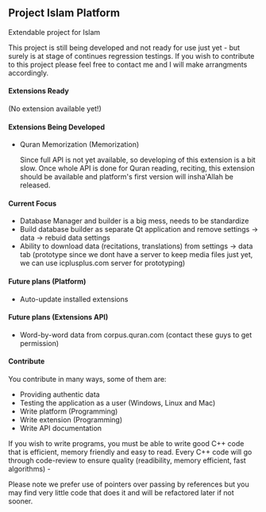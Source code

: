 Project Islam Platform
----------------------

Extendable project for Islam

This project is still being developed and not ready for use just yet - but surely is at stage of continues regression testings. If you wish to contribute to this project please feel free to contact me and I will make arrangments accordingly.

#### Extensions Ready

(No extension available yet!)

#### Extensions Being Developed

 - Quran Memorization (Memorization)
 
     Since full API is not yet available, so developing of this extension is a bit slow. Once whole API is done for Quran reading, reciting, this extension should be available and platform's first version will insha'Allah be released.

#### Current Focus

 - Database Manager and builder is a big mess, needs to be standardize
 - Build database builder as separate Qt application and remove settings -> data -> rebuid data settings
 - Ability to download data (recitations, translations) from settings -> data tab (prototype since we dont have a server to keep media files just yet, we can use icplusplus.com server for prototyping)

#### Future plans (Platform)
 - Auto-update installed extensions

#### Future plans (Extensions API)
 - Word-by-word data from corpus.quran.com (contact these guys to get permission)

#### Contribute

You contribute in many ways, some of them are:
 - Providing authentic data
 - Testing the application as a user (Windows, Linux and Mac)
 - Write platform (Programming)
 - Write extension (Programming)
 - Write API documentation

If you wish to write programs, you must be able to write good C++ code that is efficient, memory friendly and easy to read. Every C++ code will go through code-review to ensure quality (readibility, memory efficient, fast algorithms) - 

Please note we prefer use of pointers over passing by references but you may find very little code that does it and will be refactored later if not sooner.
